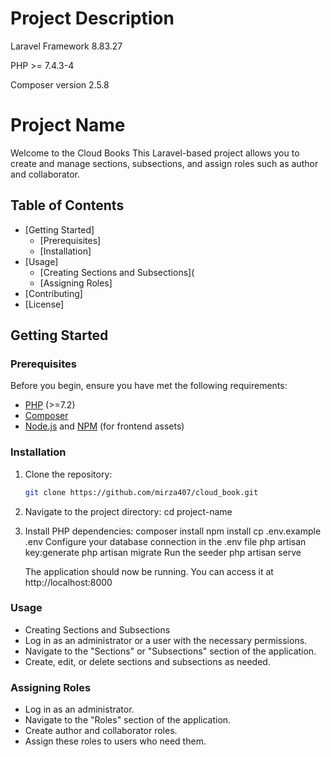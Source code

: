 # Project Description

Laravel Framework 8.83.27

PHP >= 7.4.3-4

Composer version 2.5.8

# Project Name

Welcome to the Cloud Books This Laravel-based project allows you to create and manage sections, subsections, and assign roles such as author and collaborator.

## Table of Contents
- [Getting Started]
  - [Prerequisites]
  - [Installation]
- [Usage]
  - [Creating Sections and Subsections](
  - [Assigning Roles]
- [Contributing]
- [License]

## Getting Started

### Prerequisites

Before you begin, ensure you have met the following requirements:
- [PHP](https://www.php.net/) (>=7.2)
- [Composer](https://getcomposer.org/)
- [Node.js](https://nodejs.org/) and [NPM](https://www.npmjs.com/) (for frontend assets)

### Installation

1. Clone the repository:

   ```bash
   git clone https://github.com/mirza407/cloud_book.git
   
2.  Navigate to the project directory:
	cd project-name
	
3. Install PHP dependencies:
	composer install
	npm install
	cp .env.example .env
	Configure your database connection in the .env file
	php artisan key:generate
	php artisan migrate
	Run the seeder
	php artisan serve
	
	The application should now be running. You can access it at http://localhost:8000
		
### Usage 
- Creating Sections and Subsections
- Log in as an administrator or a user with the necessary permissions.
- Navigate to the "Sections" or "Subsections" section of the application.
- Create, edit, or delete sections and subsections as needed.

###  Assigning Roles
- Log in as an administrator.
- Navigate to the "Roles" section of the application.
- Create author and collaborator roles.
- Assign these roles to users who need them.
